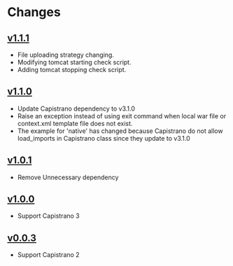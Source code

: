 # Changes
[1.1.1]: https://github.com/sunggun-yu/capitomcat/releases/tag/v1.1.1
[1.1.0]: https://github.com/sunggun-yu/capitomcat/releases/tag/v1.1.0
[1.0.1]: https://github.com/sunggun-yu/capitomcat/releases/tag/v1.0.1
[1.0.0]: https://github.com/sunggun-yu/capitomcat/releases/tag/v1.0.0
[0.0.3]: https://github.com/sunggun-yu/capitomcat/releases/tag/v0.0.3

## [v1.1.1][1.1.1]
 * File uploading strategy changing.
 * Modifying tomcat starting check script.
 * Adding tomcat stopping check script.

## [v1.1.0][1.1.0]
 * Update Capistrano dependency to v3.1.0
 * Raise an exception instead of using exit command when local war file or context.xml template file does not exist.
 * The example for 'native' has changed because Capistrano do not allow load_imports in Capistrano class since they update to v3.1.0

## [v1.0.1][1.0.1]
 * Remove Unnecessary dependency

## [v1.0.0][1.0.0]
 * Support Capistrano 3

## [v0.0.3][0.0.3]
 * Support Capistrano 2